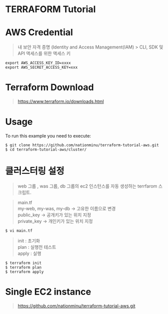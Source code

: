 # TERRAFORM Tutorial

# AWS Credential
> 내 보안 자격 증명 (Identity and Access Management(IAM) > CLI, SDK 및 API 액세스를 위한 액세스 키
```
export AWS_ACCESS_KEY_ID=xxxx
export AWS_SECRET_ACCESS_KEY=xxx
```

# Terraform Download
> https://www.terraform.io/downloads.html

# Usage
To run this example you need to execute:
```
$ git clone https://github.com/nationminu/terraform-tutorial-aws.git
$ cd terraform-tutorial-aws/cluster/
```

# 클러스터링 설정
> web 그룹 , was 그룹, db 그룹의 ec2 인스턴스를 자동 생성하는 terrfarom 스크립트.

> main.tf <br>
> my-web, my-was, my-db -> 고유한 이름으로 변경<br>
> public_key -> 공개키가 있는 위치 지정<br>
> private_key -> 개인키가 있는 위치 지정 

```
$ vi main.tf
```

> init : 초기화 <br>
> plan : 실행전 테스트 <br>
> apply : 실행
```
$ terraform init
$ terraform plan
$ terraform apply
```

# Single EC2 instance

> https://github.com/nationminu/terraform-tutorial-aws.git
